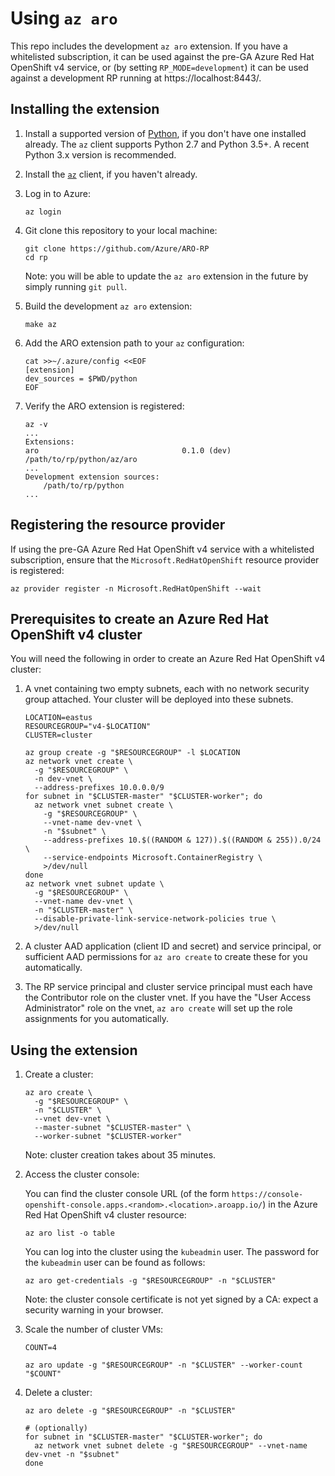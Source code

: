 # Using `az aro`

This repo includes the development `az aro` extension.  If you have a
whitelisted subscription, it can be used against the pre-GA Azure Red Hat
OpenShift v4 service, or (by setting `RP_MODE=development`) it can be used
against a development RP running at https://localhost:8443/.


## Installing the extension

1. Install a supported version of [Python](https://www.python.org/downloads), if
   you don't have one installed already.  The `az` client supports Python 2.7
   and Python 3.5+.  A recent Python 3.x version is recommended.

1. Install the
   [`az`](https://docs.microsoft.com/en-us/cli/azure/install-azure-cli) client,
   if you haven't already.

1. Log in to Azure:

   ```
   az login
   ```

1. Git clone this repository to your local machine:

   ```
   git clone https://github.com/Azure/ARO-RP
   cd rp
   ```

   Note: you will be able to update the `az aro` extension in the future by
   simply running `git pull`.

1. Build the development `az aro` extension:

   `make az`

1. Add the ARO extension path to your `az` configuration:

   ```
   cat >>~/.azure/config <<EOF
   [extension]
   dev_sources = $PWD/python
   EOF
   ```

1. Verify the ARO extension is registered:

   ```
   az -v
   ...
   Extensions:
   aro                                0.1.0 (dev) /path/to/rp/python/az/aro
   ...
   Development extension sources:
       /path/to/rp/python
   ...
   ```


## Registering the resource provider

If using the pre-GA Azure Red Hat OpenShift v4 service with a whitelisted
subscription, ensure that the `Microsoft.RedHatOpenShift` resource provider is
registered:

```
az provider register -n Microsoft.RedHatOpenShift --wait
```


## Prerequisites to create an Azure Red Hat OpenShift v4 cluster

You will need the following in order to create an Azure Red Hat OpenShift v4
cluster:

1. A vnet containing two empty subnets, each with no network security group
   attached.  Your cluster will be deployed into these subnets.

   ```
   LOCATION=eastus
   RESOURCEGROUP="v4-$LOCATION"
   CLUSTER=cluster

   az group create -g "$RESOURCEGROUP" -l $LOCATION
   az network vnet create \
     -g "$RESOURCEGROUP" \
     -n dev-vnet \
     --address-prefixes 10.0.0.0/9
   for subnet in "$CLUSTER-master" "$CLUSTER-worker"; do
     az network vnet subnet create \
       -g "$RESOURCEGROUP" \
       --vnet-name dev-vnet \
       -n "$subnet" \
       --address-prefixes 10.$((RANDOM & 127)).$((RANDOM & 255)).0/24 \
       --service-endpoints Microsoft.ContainerRegistry \
       >/dev/null
   done
   az network vnet subnet update \
     -g "$RESOURCEGROUP" \
     --vnet-name dev-vnet \
     -n "$CLUSTER-master" \
     --disable-private-link-service-network-policies true \
     >/dev/null
   ```

1. A cluster AAD application (client ID and secret) and service principal, or
   sufficient AAD permissions for `az aro create` to create these for you
   automatically.

1. The RP service principal and cluster service principal must each have the
   Contributor role on the cluster vnet.  If you have the "User Access
   Administrator" role on the vnet, `az aro create` will set up the role
   assignments for you automatically.


## Using the extension

1. Create a cluster:

   ```
   az aro create \
     -g "$RESOURCEGROUP" \
     -n "$CLUSTER" \
     --vnet dev-vnet \
     --master-subnet "$CLUSTER-master" \
     --worker-subnet "$CLUSTER-worker"
   ```

   Note: cluster creation takes about 35 minutes.

1. Access the cluster console:

   You can find the cluster console URL (of the form
   `https://console-openshift-console.apps.<random>.<location>.aroapp.io/`) in
   the Azure Red Hat OpenShift v4 cluster resource:

   ```
   az aro list -o table
   ```

   You can log into the cluster using the `kubeadmin` user.  The password for
   the `kubeadmin` user can be found as follows:

   ```
   az aro get-credentials -g "$RESOURCEGROUP" -n "$CLUSTER"
   ```

   Note: the cluster console certificate is not yet signed by a CA: expect a
   security warning in your browser.

1. Scale the number of cluster VMs:

   ```
   COUNT=4

   az aro update -g "$RESOURCEGROUP" -n "$CLUSTER" --worker-count "$COUNT"
   ```

1. Delete a cluster:

   ```
   az aro delete -g "$RESOURCEGROUP" -n "$CLUSTER"

   # (optionally)
   for subnet in "$CLUSTER-master" "$CLUSTER-worker"; do
     az network vnet subnet delete -g "$RESOURCEGROUP" --vnet-name dev-vnet -n "$subnet"
   done
   ```
